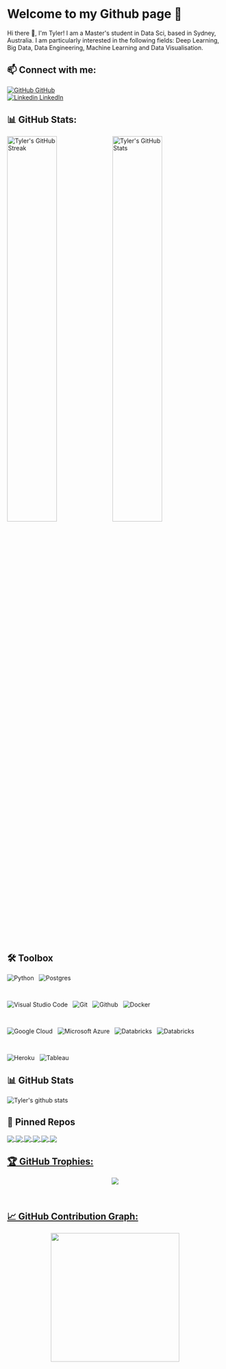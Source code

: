 # Welcome to my Github page 🌸
Hi there 👋, I'm Tyler! I am a Master's student in Data Sci, based in Sydney, Australia. I am particularly interested in the following fields: Deep Learning, Big Data, Data Engineering, Machine Learning and Data Visualisation. 

## 📫 Connect with me:

[![GitHub](https://i.stack.imgur.com/tskMh.png) GitHub](https://github.com/tyler737/)
</br>
[![Linkedin](https://i.sstatic.net/gVE0j.png) LinkedIn](https://www.linkedin.com/in/nyan-paing-htun-tyl/)

## 📊 GitHub Stats:

<img alt="Tyler's GitHub Streak" src="https://github-readme-streak-stats.herokuapp.com/?user=tyler737&theme=white&&hide_border=true" width='48%' /> <img alt="Tyler's GitHub Stats" src="https://github-readme-stats-mauve-ten.vercel.app/api?username=tyler737&show_icons=true&hide_border=true&count_private=true&include_all_commits=true" width='48%' />
<br>

## 🛠️ Toolbox

![Python](https://img.shields.io/badge/Code-Python-3776AB?style=flat&logo=python&color=306998&logoColor=FFD43B)
&nbsp;
![Postgres](https://img.shields.io/badge/Code-Postgres-%23316192.svg?style=flat&logo=postgresql&color=0064a5)
&nbsp;

</br>

![Visual Studio Code](https://img.shields.io/badge/Tool-Visual%20Studio%20Code-0078d7.svg?style=flat&logo=visual-studio-code&color=0078d7&logoColor=0078d7)
&nbsp;
![Git](https://img.shields.io/badge/Tool-Git-%23F05033.svg?style=flat&logo=git&color=F05032)
&nbsp;
![Github](https://img.shields.io/badge/Tool-Github-%23F05033.svg?style=flat&logo=github&color=333333)
&nbsp;
![Docker](https://img.shields.io/badge/Tool-Docker-%230db7ed.svg?style=flat&logo=docker&color=0db7ed&logoColor=0db7ed)
&nbsp;

</br>

![Google Cloud](https://img.shields.io/badge/Cloud-GoogleCloud-%234285F4.svg?style=flat&logo=google-cloud&color=4285F4&logoColor=white)
&nbsp;
![Microsoft Azure](https://img.shields.io/badge/Cloud-microsoft%20azure-0089D6?style=flat&logo=microsoft-azure&logoColor=white)
&nbsp;
![Databricks](https://img.shields.io/badge/ETL-Databricks-FF3621?style=flat&logo=Databricks&logoColor=white)
&nbsp;
![Databricks](https://img.shields.io/badge/ETL-dbt-FF694B?style=flate&logo=dbt&logoColor=white)
&nbsp;

</br>

![Heroku](https://img.shields.io/badge/App-Heroku-430098?style=flate&logo=heroku&logoColor=white)
&nbsp;
![Tableau](https://img.shields.io/badge/Dataviz-Tableau-E97627?style=flat&logo=Tableau&logoColor=white)

## 📊 GitHub Stats 

![Tyler's github stats](https://github-readme-stats-git-masterrstaa-rickstaa.vercel.app/api?username=tyler737&show_icons=true&theme=tokyonight&hide=contribs,prs,issues)

## :pushpin: Pinned Repos 

<a href="https://github.com/phamthiminhtu/nutrition-tracking-app">
  <!-- Change the `github-readme-stats.anuraghazra1.vercel.app` to `github-readme-stats.vercel.app`  -->
  <img align="center" src="https://github-readme-stats.anuraghazra1.vercel.app/api/pin/?username=phamthiminhtu&repo=nutrition-tracking-app&theme=gruvbox" />

<a href="https://github.com/tyler737/adv_mla_a2_api">
  <!-- Change the `github-readme-stats.anuraghazra1.vercel.app` to `github-readme-stats.vercel.app`  -->
  <img align="center" src="https://github-readme-stats.anuraghazra1.vercel.app/api/pin/?username=tyler737&repo=adv_mla_a2_api&theme=radical" />
  
<a href="https://github.com/tyler737/adv_mla_at3_steamlit">
  <!-- Change the `github-readme-stats.anuraghazra1.vercel.app` to `github-readme-stats.vercel.app`  -->
  <img align="center" src="https://github-readme-stats.anuraghazra1.vercel.app/api/pin/?username=tyler737&repo=adv_mla_at3_steamlit&theme=synthwave" />
  
<a href="https://github.com/tyler737/at3_dl">
  <!-- Change the `github-readme-stats.anuraghazra1.vercel.app` to `github-readme-stats.vercel.app`  -->
  <img align="center" src="https://github-readme-stats.anuraghazra1.vercel.app/api/pin/?username=tyler737&repo=at3_dl&theme=merko" />

<a href="https://github.com/tyler737/EfficientNet-for-Face-Facemask-detection">
  <!-- Change the `github-readme-stats.anuraghazra1.vercel.app` to `github-readme-stats.vercel.app`  -->
  <img align="center" src="https://github-readme-stats.anuraghazra1.vercel.app/api/pin/?username=tyler737&repo=EfficientNet-for-Face-Facemask-detection&theme=dracula" />

<a href="https://github.com/tyler737/adv_mla_a2">
  <!-- Change the `github-readme-stats.anuraghazra1.vercel.app` to `github-readme-stats.vercel.app`  -->
  <img align="center" src="https://github-readme-stats.anuraghazra1.vercel.app/api/pin/?username=tyler737&repo=adv_mla_a2&theme=cobalt" />


## 🏆 GitHub Trophies:

<p align="center">
    <img src="https://github-profile-trophy.vercel.app/?username=tyler737&column=5&row=1">
</p>
<br>

## 📈 GitHub Contribution Graph:

<div align="center">
    <img height="300px" src="https://github-readme-activity-graph.vercel.app/graph?username=tyler737&theme=indigo"/>
</div>
<br>



<!--
**tyler737/tyler737** is a ✨ _special_ ✨ repository because its `README.md` (this file) appears on your GitHub profile.

Here are some ideas to get you started:

- 🔭 I’m currently working on ...
- 🌱 I’m currently learning ...
- 👯 I’m looking to collaborate on ...
- 🤔 I’m looking for help with ...
- 💬 Ask me about ...
- 📫 How to reach me: ...
- 😄 Pronouns: ...
- ⚡ Fun fact: ...
-->
